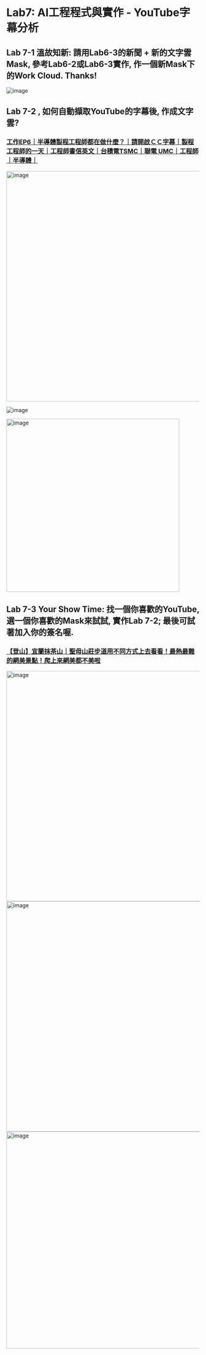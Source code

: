 # Lab7: AI工程程式與實作 - YouTube字幕分析


## Lab 7-1 溫故知新: 請用Lab6-3的新聞 + 新的文字雲Mask, 參考Lab6-2或Lab6-3實作, 作一個新Mask下的Work Cloud. Thanks!

![image](https://user-images.githubusercontent.com/89304181/204137635-2f2f2d2e-307b-4cc0-91ef-a3fa35dfb423.png)


## Lab 7-2 , 如何自動擷取YouTube的字幕後, 作成文字雲?

### [工作EP6｜半導體製程工程師都在做什麼？｜請開啟ＣＣ字幕｜製程工程師的一天｜工程師書信英文｜台積電TSMC｜聯電 UMC｜工程師｜半導體｜](https://www.youtube.com/watch?v=ZbSpWEdMnQQ)

<img width="600" alt="image" src="https://user-images.githubusercontent.com/89304181/204138608-d9fd6a15-4249-4d59-aef4-18f06bbd4a42.png">

![image](https://user-images.githubusercontent.com/89304181/204137652-0094487f-8615-456c-834c-36d92823d4b6.png)

<img width="451" alt="image" src="https://user-images.githubusercontent.com/89304181/204138390-86a751bc-3021-4776-a2a9-e0e09adad3da.png">



## Lab 7-3 Your Show Time: 找一個你喜歡的YouTube, 選一個你喜歡的Mask來試試, 實作Lab 7-2; 最後可試著加入你的簽名喔.

### [【登山】宜蘭抹茶山｜聖母山莊步道用不同方式上去看看！最熱最難的網美景點！爬上來網美都不美啦](https://www.youtube.com/watch?v=NZIWIBFu_gQ)

<img width="600" alt="image" src="https://user-images.githubusercontent.com/89304181/204138530-fc1ca743-cfd0-4dcc-9c9d-1511703bed92.png">

<img width="600" alt="image" src="https://user-images.githubusercontent.com/89304181/204138121-fec949b6-5396-4f87-b6f2-4e93b32b2d26.png">

<img width="565" alt="image" src="https://user-images.githubusercontent.com/89304181/204138326-4b63cd05-f08e-4504-98d5-d16f6b3ab3a8.png">
